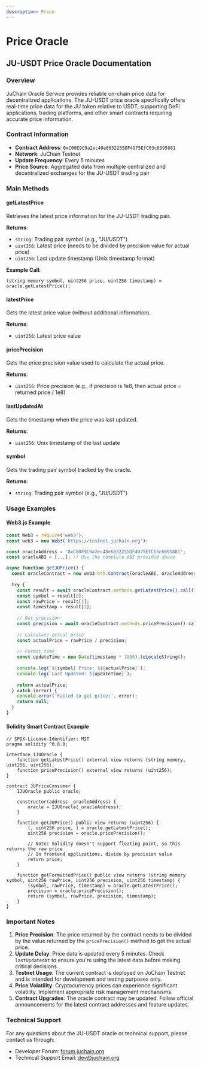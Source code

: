 ```yaml
---
description: Price
---
```


# Price Oracle

## JU-USDT Price Oracle Documentation

### Overview

JuChain Oracle Service provides reliable on-chain price data for decentralized applications. The JU-USDT price oracle specifically offers real-time price data for the JU token relative to USDT, supporting DeFi applications, trading platforms, and other smart contracts requiring accurate price information.

### Contract Information

* **Contract Address**: `0xC00E9C9a2ec48e6032255DF4975EfC63c6995881`
* **Network**: JuChain Testnet
* **Update Frequency**: Every 5 minutes
* **Price Source**: Aggregated data from multiple centralized and decentralized exchanges for the JU-USDT trading pair

### Main Methods

#### getLatestPrice

Retrieves the latest price information for the JU-USDT trading pair.

**Returns**:

* `string`: Trading pair symbol (e.g., "JU/USDT")
* `uint256`: Latest price (needs to be divided by precision value for actual price)
* `uint256`: Last update timestamp (Unix timestamp format)

**Example Call**:

```solidity
(string memory symbol, uint256 price, uint256 timestamp) = oracle.getLatestPrice();
```

#### latestPrice

Gets the latest price value (without additional information).

**Returns**:

* `uint256`: Latest price value

#### pricePrecision

Gets the price precision value used to calculate the actual price.

**Returns**:

* `uint256`: Price precision (e.g., if precision is 1e8, then actual price = returned price / 1e8)

#### lastUpdatedAt

Gets the timestamp when the price was last updated.

**Returns**:

* `uint256`: Unix timestamp of the last update

#### symbol

Gets the trading pair symbol tracked by the oracle.

**Returns**:

* `string`: Trading pair symbol (e.g., "JU/USDT")

### Usage Examples

#### Web3.js Example

```javascript
const Web3 = require('web3');
const web3 = new Web3('https://testnet.juchain.org');

const oracleAddress = '0xC00E9C9a2ec48e6032255DF4975EfC63c6995881';
const oracleABI = [...]; // Use the complete ABI provided above

async function getJUPrice() {
  const oracleContract = new web3.eth.Contract(oracleABI, oracleAddress);
  
  try {
    const result = await oracleContract.methods.getLatestPrice().call();
    const symbol = result[0];
    const rawPrice = result[1];
    const timestamp = result[2];
    
    // Get precision
    const precision = await oracleContract.methods.pricePrecision().call();
    
    // Calculate actual price
    const actualPrice = rawPrice / precision;
    
    // Format time
    const updateTime = new Date(timestamp * 1000).toLocaleString();
    
    console.log(`${symbol} Price: $${actualPrice}`);
    console.log(`Last Updated: ${updateTime}`);
    
    return actualPrice;
  } catch (error) {
    console.error('Failed to get price:', error);
    return null;
  }
}
```

#### Solidity Smart Contract Example

```solidity
// SPDX-License-Identifier: MIT
pragma solidity ^0.8.0;

interface IJUOracle {
    function getLatestPrice() external view returns (string memory, uint256, uint256);
    function pricePrecision() external view returns (uint256);
}

contract JUPriceConsumer {
    IJUOracle public oracle;
    
    constructor(address _oracleAddress) {
        oracle = IJUOracle(_oracleAddress);
    }
    
    function getJUPrice() public view returns (uint256) {
        (, uint256 price, ) = oracle.getLatestPrice();
        uint256 precision = oracle.pricePrecision();
        
        // Note: Solidity doesn't support floating point, so this returns the raw price
        // In frontend applications, divide by precision value
        return price;
    }
    
    function getFormattedPrice() public view returns (string memory symbol, uint256 rawPrice, uint256 precision, uint256 timestamp) {
        (symbol, rawPrice, timestamp) = oracle.getLatestPrice();
        precision = oracle.pricePrecision();
        return (symbol, rawPrice, precision, timestamp);
    }
}
```

### Important Notes

1. **Price Precision**: The price returned by the contract needs to be divided by the value returned by the `pricePrecision()` method to get the actual price.
2. **Update Delay**: Price data is updated every 5 minutes. Check `lastUpdatedAt` to ensure you're using the latest data before making critical decisions.
3. **Testnet Usage**: The current contract is deployed on JuChain Testnet and is intended for development and testing purposes only.
4. **Price Volatility**: Cryptocurrency prices can experience significant volatility. Implement appropriate risk management mechanisms.
5. **Contract Upgrades**: The oracle contract may be updated. Follow official announcements for the latest contract addresses and feature updates.

### Technical Support

For any questions about the JU-USDT oracle or technical support, please contact us through:

* Developer Forum: [forum.juchain.org](https://forum.juchain.org)
* Technical Support Email: dev@juchain.org
